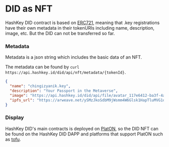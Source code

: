 # DID as NFT

HashKey DID contract is based on [ERC721](https://eips.ethereum.org/EIPS/eip-721), meaning that .key registrations have their own metadata in their tokenURIs including name, description, image, etc. But the DID can not be transferred so far.

### Metadata

Metadata is a json string which includes the basic data of an NFT.

The metadata can be found by `curl https://api.hashkey.id/did/api/nft/metadata/{tokenId}`.

```json
{
  "name": "chingizyanik.key",
  "description": "Your Passport in the Metaverse",
  "image": "https://api.hashkey.id/did/api/file/avatar_117e6412-ba3f-4acd-a5a3-b171e5acfb17.png",
  "ipfs_url": "https://arweave.net/ySMzJkoSdbM9jWsmm4W6Glsk1HapTluMVG1oyi5QpaA"
}
```

### Display

HashKey DID's main contracts is deployed on [PlatON](https://www.platon.network/), so the DID NFT can be found on the HashKey DID DAPP and platforms that support PlatON such as [tofu](https://tofunft.com/platon).
